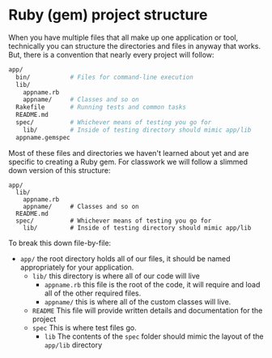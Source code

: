# Ruby (gem) project structure

When you have multiple files that all make up one application or tool, technically you can structure the directories and files in anyway that works. But, there is a convention that nearly every project will follow:

```sh
app/
  bin/           # Files for command-line execution
  lib/
    appname.rb
    appname/     # Classes and so on
  Rakefile       # Running tests and common tasks
  README.md
  spec/          # Whichever means of testing you go for
    lib/         # Inside of testing directory should mimic app/lib
  appname.gemspec  
```

Most of these files and directories we haven't learned about yet and are specific to creating a Ruby gem. For classwork we will follow a slimmed down version of this structure:

```
app/
  lib/
    appname.rb
    appname/     # Classes and so on
  README.md
  spec/          # Whichever means of testing you go for
    lib/         # Inside of testing directory should mimic app/lib
```

To break this down file-by-file:

- `app/` the root directory holds all of our files, it should be named appropriately for your application.
  - `lib/` this directory is where all of our code will live
    - `appname.rb` this file is the root of the code, it will require and load all of the other required files.
    - `appname/` this is where all of the custom classes will live.
  - `README` This file will provide written details and documentation for the project
  - `spec` This is where test files go.
    - `lib` The contents of the `spec` folder should mimic the layout of the `app/lib` directory
